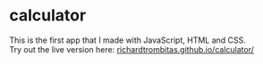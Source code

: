 # calculator
This is the first app that I made with JavaScript, HTML and CSS.  
Try out the live version here: [richardtrombitas.github.io/calculator/](https://richardtrombitas.github.io/calculator/)
